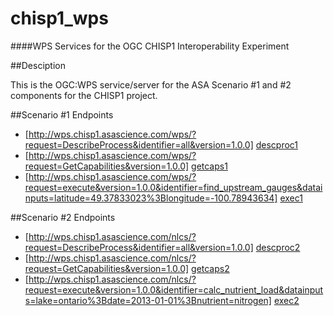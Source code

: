 chisp1_wps
=======

####WPS Services for the OGC CHISP1 Interoperability Experiment

##Desciption

This is the OGC:WPS service/server for the ASA Scenario #1 and #2 components for the CHISP1 project.

##Scenario #1 Endpoints

 * [http://wps.chisp1.asascience.com/wps/?request=DescribeProcess&identifier=all&version=1.0.0] [descproc1]
 * [http://wps.chisp1.asascience.com/wps/?request=GetCapabilities&version=1.0.0] [getcaps1]
 * [http://wps.chisp1.asascience.com/wps/?request=execute&version=1.0.0&identifier=find_upstream_gauges&datainputs=latitude=49.37833023%3Blongitude=-100.78943634] [exec1]
 
 [descproc1]: http://wps.chisp1.asascience.com/wps/?request=DescribeProcess&identifier=all&version=1.0.0
 [getcaps1]: http://wps.chisp1.asascience.com/wps/?request=GetCapabilities&version=1.0.0
 [exec1]: http://wps.chisp1.asascience.com/wps/?request=execute&version=1.0.0&identifier=find_upstream_gauges&datainputs=latitude=49.37833023%3Blongitude=-100.78943634
 
##Scenario #2 Endpoints

 * [http://wps.chisp1.asascience.com/nlcs/?request=DescribeProcess&identifier=all&version=1.0.0] [descproc2]
 * [http://wps.chisp1.asascience.com/nlcs/?request=GetCapabilities&version=1.0.0] [getcaps2]
 * [http://wps.chisp1.asascience.com/nlcs/?request=execute&version=1.0.0&identifier=calc_nutrient_load&datainputs=lake=ontario%3Bdate=2013-01-01%3Bnutrient=nitrogen] [exec2]
 
 [descproc2]: http://wps.chisp1.asascience.com/nlcs/?request=DescribeProcess&identifier=all&version=1.0.0
 [getcaps2]: http://wps.chisp1.asascience.com/nlcs/?request=GetCapabilities&version=1.0.0
 [exec2]: http://wps.chisp1.asascience.com/nlcs/?request=execute&version=1.0.0&identifier=calc_nutrient_load&datainputs=lake=ontario%3Bdate=2013-01-01%3Bnutrient=nitrogen
